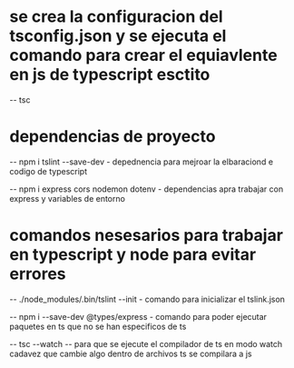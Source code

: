 # se crea  la configuracion  del tsconfig.json y se ejecuta el comando  para crear el equiavlente en js de  typescript  esctito

-- tsc 

# dependencias de proyecto
--  npm i tslint --save-dev  - depednencia para mejroar la elbaraciond e codigo de typescript

-- npm i express  cors nodemon dotenv - dependencias apra trabajar con express  y  variables de entorno

# comandos nesesarios para trabajar en typescript y node para evitar errores
--  ./node_modules/.bin/tslint --init  - comando para inicializar el tslink.json

-- npm i --save-dev @types/express  - comando para poder ejecutar paquetes en ts que no se han especificos de ts 

-- tsc --watch -- para que  se ejecute el compilador de ts en modo watch cadavez que cambie algo dentro de archivos ts se compilara a js 
